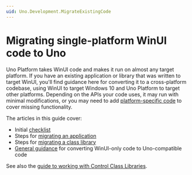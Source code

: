 ```yaml
---
uid: Uno.Development.MigrateExistingCode
---
```


# Migrating single-platform WinUI code to Uno

Uno Platform takes WinUI code and makes it run on almost any target platform. If you have an existing application or library that was written to target WinUI, you'll find guidance here for converting it to a cross-platform codebase, using WinUI to target Windows 10 and Uno Platform to target other platforms. Depending on the APIs your code uses, it may run with minimal modifications, or you may need to add [platform-specific code](platform-specific-csharp.md) to cover missing functionality.

The articles in this guide cover:

- Initial [checklist](migrating-before-you-start.md)
- Steps for [migrating an application](migrating-apps.md)
- Steps for [migrating a class library](migrating-libraries.md)
- [General guidance](migrating-guidance.md) for converting WinUI-only code to Uno-compatible code

See also the [guide to working with Control Class Libraries](xref:Guide.HowTo.Create-Control-Library).
